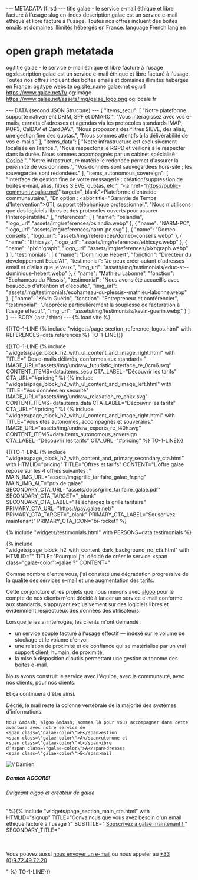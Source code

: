--- METADATA (first) ---
title   galae - le service e-mail éthique et libre facturé à l'usage
slug    en-index
description galae est un service e-mail éthique et libre facturé à l'usage. Toutes nos offres incluent des boîtes emails et domaines illimités hébergés en France.
language    French
lang    en
# open graph metatada
og:title        galae - le service e-mail éthique et libre facturé à l'usage
og:description  galae est un service e-mail éthique et libre facturé à l'usage. Toutes nos offres incluent des boîtes emails et domaines illimités hébergés en France.
og:type         website
og:site_name    galae.net
og:url          https://www.galae.net/fr/
og:image        https://www.galae.net/assets/img/galae_logo.png
og:locale       fr

--- DATA (second JSON Structure) ---
{
    "items_secu": [
        "Notre plateforme supporte nativement DKIM, SPF et DMARC.",
        "Vous interagissez avec vos e-mails, carnets d'adresses et agendas via les protocoles standards IMAP, POP3, CalDAV et CardDAV.",
        "Nous proposons des filtres SIEVE, des alias, une gestion fine des quotas.",
        "Nous sommes attentifs à la délivérabilité de vos e-mails."
    ],
    "items_data": [
        "Notre infrastructure est exclusivement localisée en France.",
        "Nous respectons le RGPD et veillons à le respecter dans la durée. Nous sommes accompagnés par un cabinet spécialisé : <a href='https://www.cosipe.fr/' target='_blank'>Cosipé</a>.",
        "Notre infrastructure matérielle redondée permet d'assurer la pérennité de vos données.",
        "Vos données sont sauvegardées hors-site ; les sauvegardes sont redondées."
    ],
    "items_autonomous_sovereign": [
        "Interface de gestion fine de votre messagerie : création/suppression de boîtes e-mail, alias, filtres SIEVE, quotas, etc.",
        "<a href=\"https://public-community.galae.net\" target=\"_blank\">Plateforme</a> d'entraide communautaire.",
        "En option : <abbr title=\"Garantie de Temps d'Intervention\">GTI</abbr>, support téléphonique professionnel.",
        "Nous n'utilisons que des logiciels libres et des protocoles ouverts pour assurer l'interopérabilité."
    ],
    "references": [
        { "name": "oslandia", "logo_url":"assets/img/references/oslandia.webp" },
        { "name": "NARM-PC", "logo_url":"assets/img/references/narm-pc.svg" },
        { "name": "Domeo conseils", "logo_url": "assets/img/references/domeo-conseils.webp" },
        { "name": "Ethicsys", "logo_url": "assets/img/references/ethicsys.webp" },
        { "name": "pix'n'graph", "logo_url":"assets/img/references/pixngraph.webp" }
    ],
    "testimonials": [
        { "name": "Dominique Hébert", "fonction": "Directeur du développement Educ'AT", "testimonial": "Je peux créer autant d'adresses email et d'alias que je veux.", "img_url": "assets/img/testimonials/educ-at--dominique-hebert.webp" },
        { "name": "Mathieu Labonne", "fonction": "Ecohameau du Plessis", "testimonial": "Nous avons été accueillis avec beaucoup d'attention et d'écoute.", "img_url": "assets/img/testimonials/ecohameau-du-plessis--mathieu-labonne.webp" },
        { "name": "Kévin Guérin", "fonction": "Entrepreneur et conférencier", "testimonial": "J’apprécie particulièrement la souplesse de facturation à l’usage effectif.", "img_url": "assets/img/testimonials/kevin-guerin.webp" }
    ]
}
--- BODY (last / third) ---
{% load vite %}

{{{TO-1-LINE
{% include "widgets/page_section_reference_logos.html" with REFERENCES=data.references %}
TO-1-LINE}}}
<section class="showcase">
    <div class="container-fluid p-0">

{{{TO-1-LINE
{% include "widgets/page_block_h2_with_ul_content_and_image_right.html" with
    TITLE="
        Des e-mails <span class='galae-color'>délivrés</span>,
        conformes aux <span class='galae-color'>standards</span>
    "
    IMAGE_URL="assets/img/undraw_futuristic_interface_re_0cm6.svg"
    CONTENT_ITEMS=data.items_secu
    CTA_LABEL="Découvrir les tarifs"
    CTA_URL="#pricing"
%}
{% include "widgets/page_block_h2_with_ul_content_and_image_left.html" with
    TITLE="Vos données en <span class='galae-color'>sécurité</span>"
    IMAGE_URL="assets/img/undraw_relaxation_re_ohkx.svg"
    CONTENT_ITEMS=data.items_data
    CTA_LABEL="Découvrir les tarifs"
    CTA_URL="#pricing" 
%}
{% include "widgets/page_block_h2_with_ul_content_and_image_right.html" with
    TITLE="Vous êtes <span class='galae-color'>autonomes</span>, accompagnés et souverains."
    IMAGE_URL="assets/img/undraw_experts_re_i40h.svg"
    CONTENT_ITEMS=data.items_autonomous_sovereign
    CTA_LABEL="Découvrir les tarifs"
    CTA_URL="#pricing"
%}
TO-1-LINE}}}
    </div>
</section>
{{{TO-1-LINE
{% include "widgets/page_block_h2_with_content_and_primary_secondary_cta.html" with
    HTMLID="pricing"
    TITLE="Offres et tarifs"
    CONTENT="L'offre galae repose sur les 4 offres suivantes :"
    MAIN_IMG_URL="assets/img/grille_tarifaire_galae_fr.png"
    MAIN_IMG_ALT="prix de galae"
    SECONDARY_CTA_URL="assets/docs/grille_tarifaire_galae.pdf"
    SECONDARY_CTA_TARGET="_blank"
    SECONDARY_CTA_LABEL="Téléchargez la grille tarifaire"
    PRIMARY_CTA_URL="https://pay.galae.net/"
    PRIMARY_CTA_TARGET="_blank"
    PRIMARY_CTA_LABEL="Souscrivez maintenant"
    PRIMARY_CTA_ICON="bi-rocket"
%}

{% include "widgets/testimonials.html" with PERSONS=data.testimonials %}

{% include "widgets/page_block_h2_with_content_dark_background_no_cta.html" with
    HTMLID=""
    TITLE="Pourquoi j'ai décidé de créer le service <span class=\"galae-color\">galae</span> ?"
    CONTENT="
<p class=\"lead\">
    Comme nombre d'entre vous, j'ai constaté une dégradation progressive de la qualité des services e-mail et une augmentation des tarifs.
</p>
<p class=\"lead\">
    Cette conjoncture et les projets que nous menons avec <a href=\"https://www.algoo.fr\" target=\"_blank\">algoo</a>
    pour le compte de nos clients m'ont décidé à lancer un service e-mail conforme aux standards,
    s'appuyant exclusivement sur des logiciels libres et évidemment respectueux
    des données des utilisateurs.
</p>
<p class=\"lead\">
    Lorsque je les ai interrogés, les clients m'ont demandé :
</p>
<ul class=\"lead\">
<li>
    un service souple facturé à l'usage effectif &mdash; indexé sur le volume de stockage et le volume d'envoi,
</li>
<li>
    une relation de proximité et de confiance qui se matérialise par un vrai support client, humain, de proximité,
</li>
<li>
    la mise à disposition d'outils permettant une gestion autonome des boîtes e-mail.
</li>
</ul>
<p class=\"lead\">
    Nous avons construit le service avec l'équipe, avec la communauté, avec nos clients, pour nos clients.
</p>
<p class=\"lead\">
    Et ça continuera d'être ainsi.
</p>
<p class=\"lead\">
    Décrié, le mail reste la colonne vertébrale de la majorité des systèmes d'informations.

    Nous &mdash; algoo &mdash; sommes là pour vous accompagner dans cette aventure avec notre service de
    <span class=\"galae-color\">G</span>estion
    <span class=\"galae-color\">A</span>utonome et
    <span class=\"galae-color\">L</span>ibre
    d'<span class=\"galae-color\">A</span>dresses
    <span class=\"galae-color\">E</span>mail.
</p>
<div class=\"text-end\">
    <img class=\"img-fluid rounded-circle mb-3\" style=\"max-width: 4em;\" src=\"https://www.galae.net/assets/img/damien-accorsi-algoo-galae.jpg\" alt=\"Damien ACCORSI, dirigeant algoo et créateur galae\" />
    <h5>Damien ACCORSI</h5>
    <h6>Dirigeant <span class=\"galae-color\">algoo</span> et créateur de <span class=\"galae-color\">galae</span></h6>
</div>"%}{% include "widgets/page_section_main_cta.html" with
    HTMLID="signup"
    TITLE="Convaincus que vous avez besoin d'un email éthique facturé à l'usage&nbsp;?"
    SUBTITLE="
        <a href=\"https://pay.galae.net/\" target=\"_blank\" class=\"btn btn-primary btn-lg\">
            Souscrivez à galae maintenant&nbsp;!<i class=\"bi-rocket\"></i>
        </a>
    "
    SECONDARY_TITLE="
        <p>
            <br/><br/>Vous pouvez aussi 
            <a class=\"signup__link\" href=\"#!\" onclick=\"this.href='mailto:bonjour@algoo.fr?subject=Hello, j\'aimerais en savoir plus sur vos offres e-mail galae...'\">nous envoyer un e-mail</a>
            ou nous appeler au <a class=\"signup__link\" href=\"tel:+33972497220\">+33 (0)9.72.49.72.20</a>
        </p>
    "
%}
TO-1-LINE}}}

